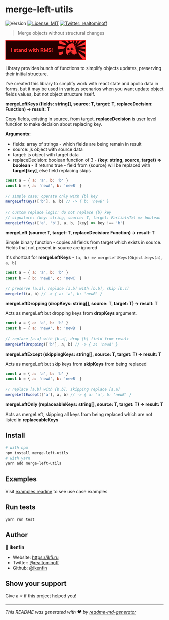 # merge-left-utils
![Version](https://img.shields.io/badge/version-1.0.0-blue.svg?cacheSeconds=2592000)
[![License: MIT](https://img.shields.io/badge/License-MIT-yellow.svg)](#)
[![Twitter: realtominoff](https://img.shields.io/twitter/follow/realtominoff.svg?style=social)](https://twitter.com/realtominoff)

> Merge objects without structural changes

[![Support Richard M. Stallman](https://raw.githubusercontent.com/rms-support-letter/rms-support-letter.github.io/master/assets/badge-64-w-border.png)](https://rms-support-letter.github.io/)

Library provides bunch of functions to simplify objects updates, preserving their initial structure.

I've created this library to simplify work with react state and apollo data in forms, but it may be used in various scenarios when you want update object fields values, but not object structure itself.

**mergeLeftKeys<T> (fields: string[], source: T, target: T, replaceDecision: Function) -> result: T**

Copy fields, existing in source, from target. **replaceDecision** is user level function to make decision about replacing key.

**Arguments:**

* fields: array of strings - which fields are being remain in result
* source: js object with source data
* target: js object with target data
* replaceDecision: boolean function of 3 - **(key: string, source, target) => boolean** - if returns true - field from {source} will be replaced with **target[key]**, else field replacing skips

```javascript
const a = { a: 'a', b: 'b' }
const b = { a: 'newA', b: 'newB' }

// simple case: operate only with {b} key
mergeLeftKeys(['b'], a, b) // -> { b: 'newB' }

// custom replace logic: do not replace {b} key
// signature: (key: string, source: T, target: Partial<T>) => boolean
mergeLeftKeys(['a', 'b'], a, b, (key) => key !== 'b')
```

**mergeLeft<T> (source: T, target: T, replaceDecision: Function) -> result: T**

Simple binary function - copies all fields from target which exists in source. Fields that not present in source are ignored

It's shortcut for **mergeLeftKeys** - `(a, b) => mergeLeftKeys(Object.keys(a), a, b)`

```javascript
const a = { a: 'a', b: 'b' }
const b = { b: 'newB', c: 'newC' }

// preserve [a.a], replace [a.b] with [b.b], skip [b.c]
mergeLeft(a, b) // -> { a: 'a', b: 'newB' }
```

**mergeLeftDropping<T> (dropKeys: string[], source: T, target: T) -> result: T**

Acts as mergeLeft but dropping keys from **dropKeys** argument.

```javascript
const a = { a: 'a', b: 'b' }
const b = { a: 'newA', b: 'newB' }

// replace [a.a] with [b.a], drop [b] field from result
mergeLeftDropping(['b'], a, b) // -> { a: 'newA' }
```



**mergeLeftExcept<T> (skippingKeys: string[], source: T, target: T) -> result: T**

Acts as mergeLeft but skip keys from **skipKeys** from being replaced

```javascript
const a = { a: 'a', b: 'b' }
const b = { a: 'newA', b: 'newB' }

// replace [a.b] with [b.b], skipping replace [a.a]
mergeLeftExcept(['a'], a, b) // -> { a: 'a', b: 'newB' }
```

**mergeLeftOnly<T> (replaceableKeys: string[], source: T, target: T) -> result: T**

Acts as mergeLeft, skipping all keys from being replaced which are not listed in **replaceableKeys**

## Install

```sh
# with npm
npm install merge-left-utils
# with yarn
yarn add merge-left-utils
```

## Examples

Visit [examples readme](https://github.com/ikenfin/merge-left-utils/blob/master/examples/README.md) to see use case examples

## Run tests

```sh
yarn run test
```

## Author

👤 **ikenfin**

* Website: https://ikfi.ru
* Twitter: [@realtominoff](https://twitter.com/realtominoff)
* Github: [@ikenfin](https://github.com/ikenfin)

## Show your support

Give a ⭐️ if this project helped you!


***
_This README was generated with ❤️ by [readme-md-generator](https://github.com/kefranabg/readme-md-generator)_

